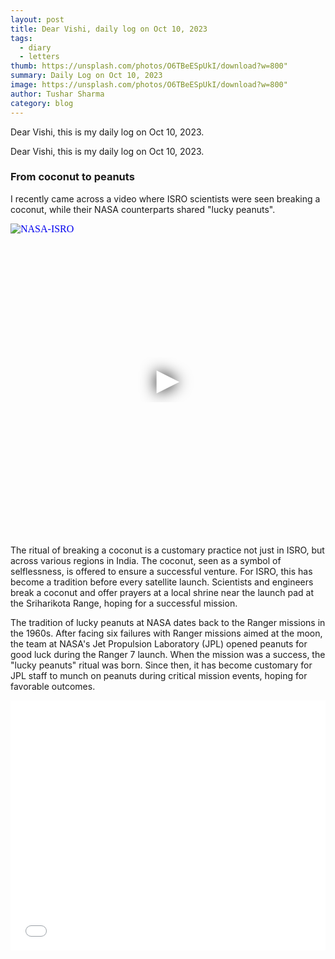```yaml
---
layout: post
title: Dear Vishi, daily log on Oct 10, 2023
tags:
  - diary
  - letters
thumb: https://unsplash.com/photos/O6TBeESpUkI/download?w=800"
summary: Daily Log on Oct 10, 2023
image: https://unsplash.com/photos/O6TBeESpUkI/download?w=800"
author: Tushar Sharma
category: blog
---
```


Dear Vishi, this is my daily log on Oct 10, 2023.<!-- truncate_here -->

Dear Vishi, this is my daily log on Oct 10, 2023.


### From coconut to peanuts

I recently came across a video where ISRO scientists were seen breaking a coconut, while their NASA counterparts shared "lucky peanuts".

<iframe
  style="position: relative;  width: 100%;" 
   height="500"
  src="https://www.youtube.com/embed/RA4wZ5w8IIU?autoplay=1"
  srcdoc="<style>*{padding:0;margin:0;overflow:hidden}html,body{height:100%}img,span{position:absolute;width:100%;top:0;bottom:0;margin:auto}span{height:1.5em;text-align:center;font:48px/1.5 sans-serif;color:white;text-shadow:0 0 0.5em black}</style><a href=https://www.youtube.com/embed/RA4wZ5w8IIU?autoplay=1><img src=https://img.youtube.com/vi/RA4wZ5w8IIU/hqdefault.jpg alt=' NASA-ISRO'><span>▶</span></a>"
  frameborder="0"
  allow="accelerometer; autoplay; encrypted-media; gyroscope; picture-in-picture"
  allowfullscreen
  title=" NASA-ISRO"
></iframe><br>

 The ritual of breaking a coconut is a customary practice not just in ISRO, but across various regions in India. The coconut, seen as a symbol of selflessness, is offered to ensure a successful venture. For ISRO, this has become a tradition before every satellite launch. Scientists and engineers break a coconut and offer prayers at a local shrine near the launch pad at the Sriharikota Range, hoping for a successful mission.

 The tradition of lucky peanuts at NASA dates back to the Ranger missions in the 1960s. After facing six failures with Ranger missions aimed at the moon, the team at NASA's Jet Propulsion Laboratory (JPL) opened peanuts for good luck during the Ranger 7 launch. When the mission was a success, the "lucky peanuts" ritual was born. Since then, it has become customary for JPL staff to munch on peanuts during critical mission events, hoping for favorable outcomes.

<iframe
  style="position: relative;  width: 100%;"
   height="400"
	   src="{{ root_url }}/encrypted/{{ page.path | split:'/'  | last | replace: '.md' '' }}.html"
  frameborder="0"
  allow="accelerometer; autoplay; encrypted-media; gyroscope; picture-in-picture"
  allowfullscreen
  title="Daily log"
></iframe>



<script>
$(document).ready(function() {
    $('iframe[title="Daily log"]').on('load', function() {
        try {
            var iframeBody = this.contentWindow.document.body;
            var height = $(iframeBody).height();
            $(this).height(height);
        } catch (e) {
            console.error("Could not adjust iframe size:", e);
        }
    });
});
</script>
